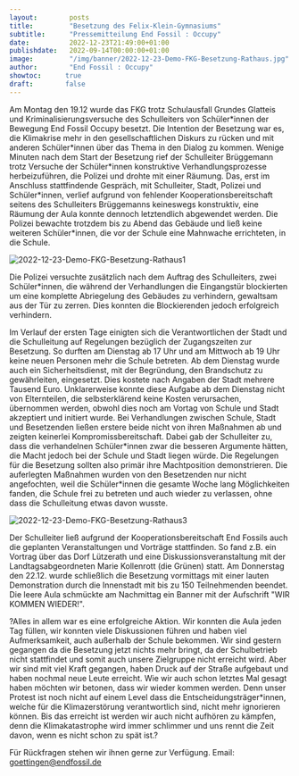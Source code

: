 ```yaml
---
layout:        posts
title:         "Besetzung des Felix-Klein-Gymnasiums"
subtitle:      "Pressemitteilung End Fossil : Occupy"
date:          2022-12-23T21:49:00+01:00
publishdate:   2022-09-14T00:00:00+01:00
image:         "/img/banner/2022-12-23-Demo-FKG-Besetzung-Rathaus.jpg"
author:        "End Fossil : Occupy"
showtoc:      true
draft:        false
---
```


Am Montag den 19.12 wurde das FKG trotz Schulausfall Grundes Glatteis 
und Kriminalisierungsversuche des Schulleiters von Schüler\*innen der 
Bewegung End Fossil Occupy besetzt. Die Intention der Besetzung war es, 
die Klimakrise mehr in den gesellschaftlichen Diskurs zu rücken und mit 
anderen Schüler\*innen über das Thema in den Dialog zu kommen.
Wenige Minuten nach dem Start der Besetzung rief der Schulleiter 
Brüggemann trotz Versuche der Schüler\*innen konstruktive 
Verhandlungsprozesse herbeizuführen, die Polizei und drohte mit einer 
Räumung. Das, erst im Anschluss stattfindende Gespräch, mit Schulleiter, 
Stadt, Polizei und Schüler\*innen, verlief aufgrund von fehlender 
Kooperationsbereitschaft seitens des Schulleiters Brüggemanns keineswegs 
konstruktiv, eine Räumung der Aula konnte dennoch letztendlich 
abgewendet werden. Die Polizei bewachte trotzdem bis zu Abend das 
Gebäude und ließ keine weiteren Schüler\*innen, die vor der Schule eine 
Mahnwache errichteten, in die Schule.

![2022-12-23-Demo-FKG-Besetzung-Rathaus1](/img/post/2022-12-23-Demo-FKG-Besetzung-Rathaus-1.jpg)

Die Polizei versuchte zusätzlich nach dem Auftrag des Schulleiters, zwei 
Schüler\*innen, die während der Verhandlungen die Eingangstür blockierten 
um eine komplette Abriegelung des Gebäudes zu verhindern, gewaltsam aus 
der Tür zu zerren. Dies konnten die Blockierenden jedoch erfolgreich 
verhindern.

Im Verlauf der ersten Tage einigten sich die Verantwortlichen der Stadt 
und die Schulleitung auf Regelungen bezüglich der Zugangszeiten zur 
Besetzung. So durften am Dienstag ab 17 Uhr und am Mittwoch ab 19 Uhr 
keine neuen Personen mehr die Schule betreten. Ab dem Dienstag wurde 
auch ein Sicherheitsdienst, mit der Begründung, den Brandschutz zu 
gewährleiten, eingesetzt. Dies kostete nach Angaben der Stadt mehrere 
Tausend Euro. Unklarerweise konnte diese Aufgabe ab dem Dienstag nicht 
von Elternteilen, die selbsterklärend keine Kosten verursachen, 
übernommen werden, obwohl dies noch am Vortag von Schule und Stadt 
akzeptiert und initiert wurde. Bei Verhandlungen zwischen Schule, Stadt 
und Besetzenden ließen erstere beide nicht von ihren Maßnahmen ab und 
zeigten keinerlei Kompromissbereitschaft. Dabei gab der Schulleiter zu, 
dass die verhandelnen Schüler\*innen zwar die besseren Argumente hätten, 
die Macht jedoch bei der Schule und Stadt liegen würde. Die Regelungen 
für die Besetzung sollten also primär ihre Machtposition demonstrieren.
Die auferlegten Maßnahmen wurden von den Besetzenden nur nicht 
angefochten, weil die Schüler\*innen die gesamte Woche lang Möglichkeiten 
fanden, die Schule frei zu betreten und auch wieder zu verlassen, ohne 
dass die Schulleitung etwas davon wusste.

![2022-12-23-Demo-FKG-Besetzung-Rathaus3](/img/post/2022-12-23-Demo-FKG-Besetzung-Rathaus-3.jpg)

Der Schulleiter ließ aufgrund der Kooperationsbereitschaft End Fossils 
auch die geplanten Veranstaltungen und Vorträge stattfinden. So fand 
z.B. ein Vortrag über das Dorf Lützerath und eine 
Diskussionsveranstaltung mit der Landtagsabgeordneten Marie Kollenrott 
(die Grünen) statt.
Am Donnerstag den 22.12. wurde schließlich die Besetzung vormittags mit 
einer lauten Demonstration durch die Innenstadt mit bis zu 150 
Teilnehmenden beendet. Die leere Aula schmückte am Nachmittag ein Banner 
mit der Aufschrift "WIR KOMMEN WIEDER!".

?Alles in allem war es eine erfolgreiche Aktion. Wir konnten die Aula 
jeden Tag füllen, wir konnten viele Diskussionen führen und haben viel 
Aufmerksamkeit, auch außerhalb der Schule bekommen. Wir sind gestern 
gegangen da die Besetzung jetzt nichts mehr bringt, da der Schulbetrieb 
nicht stattfindet und somit auch unsere Zielgruppe nicht erreicht wird.
Aber wir sind mit viel Kraft gegangen, haben Druck auf der Straße 
aufgebaut und haben nochmal neue Leute erreicht. Wie wir auch schon 
letztes Mal gesagt haben möchten wir betonen, dass wir wieder kommen 
werden. Denn unser Protest ist noch nicht auf einem Level dass die 
Entscheidungsträger\*innen, welche für die Klimazerstörung verantwortlich 
sind, nicht mehr ignorieren können. Bis das erreicht ist werden wir auch 
nicht aufhören zu kämpfen, denn die Klimakatastrophe wird immer 
schlimmer und uns rennt die Zeit davon, wenn es nicht schon zu spät 
ist.?

Für Rückfragen stehen wir ihnen gerne zur Verfügung.
Email: goettingen@endfossil.de


